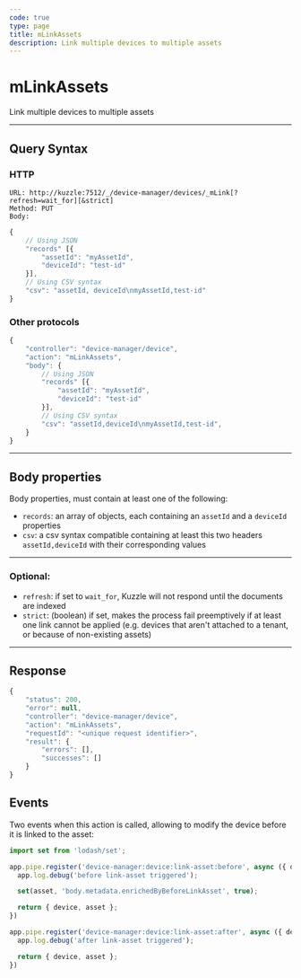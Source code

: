 ```yaml
---
code: true
type: page
title: mLinkAssets
description: Link multiple devices to multiple assets
---
```


# mLinkAssets

Link multiple devices to multiple assets

---

## Query Syntax

### HTTP

``` http
URL: http://kuzzle:7512/_/device-manager/devices/_mLink[?refresh=wait_for][&strict]
Method: PUT
Body:
```

``` js
{
    // Using JSON
    "records" [{
        "assetId": "myAssetId",
        "deviceId": "test-id"
    }],
    // Using CSV syntax
    "csv": "assetId, deviceId\nmyAssetId,test-id"
}
```

### Other protocols

``` js
{
    "controller": "device-manager/device",
    "action": "mLinkAssets",
    "body": {
        // Using JSON
        "records" [{
            "assetId": "myAssetId",
            "deviceId": "test-id"
        }],
        // Using CSV syntax
        "csv": "assetId,deviceId\nmyAssetId,test-id",
    }
}
```

---

## Body properties

Body properties, must contain at least one of the following:

- `records`: an array of objects, each containing an `assetId` and a `deviceId` properties
- `csv`: a csv syntax compatible containing at least this two headers `assetId,deviceId` with their corresponding values

---

### Optional:

* `refresh`: if set to `wait_for`, Kuzzle will not respond until the documents are indexed
* `strict`: (boolean) if set, makes the process fail preemptively if at least one link cannot be applied (e.g. devices that aren't attached to a tenant, or because of non-existing assets)

---

## Response

``` js
{
    "status": 200,
    "error": null,
    "controller": "device-manager/device",
    "action": "mLinkAssets",
    "requestId": "<unique request identifier>",
    "result": {
        "errors": [],
        "successes": []
    }
}
```
## Events

Two events when this action is called, allowing to modify the device before it is linked to the asset:

```js
import set from 'lodash/set';

app.pipe.register('device-manager:device:link-asset:before', async ({ device, asset }) => {
  app.log.debug('before link-asset triggered');

  set(asset, 'body.metadata.enrichedByBeforeLinkAsset', true);

  return { device, asset };
})

app.pipe.register('device-manager:device:link-asset:after', async ({ device, asset }) => {
  app.log.debug('after link-asset triggered');

  return { device, asset };
})
```